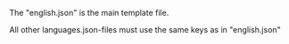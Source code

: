 The "english.json" is the main template file. 

All other languages.json-files must use the same keys as in "english.json"